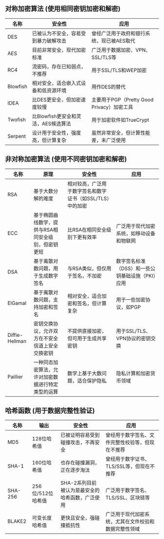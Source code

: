 ## 对称加密算法 (使用相同密钥加密和解密)

| 名称 | 安全性 | 应用 |
|---|---|---|
| DES | 已被认为不安全，容易受到暴力破解攻击 | 曾经广泛用于政府和银行系统，现已被AES取代 |
| AES | 目前非常安全，现代加密标准 | 广泛用于数据加密、VPN、SSL/TLS等 |
| RC4 | 流密码，存在已知弱点，不推荐 | 用于SSL/TLS和WEP加密 |
| Blowfish | 相对安全，适合嵌入式设备和低资源环境 | 用作DES的替代 |
| IDEA | 比DES更安全，但加密速度较慢 | 主要用于PGP（Pretty Good Privacy）加密工具 |
| Twofish | 比Blowfish更安全和灵活，AES候选算法 | 用于加密软件如TrueCrypt |
| Serpent | 设计用于安全性，强度高，但计算复杂 | 虽然非常安全，但计算性能差，未广泛使用 |

## 非对称加密算法 (使用不同密钥加密和解密)

| 名称 | 原理 | 安全性 | 应用 |
|---|---|---|---|
| RSA | 基于大数分解的难度 | 相对较高，广泛用于数字签名和数字证书（如SSL/TLS）中的加密 |
| ECC | 基于椭圆曲线数学，提供与RSA相同安全级别，但密钥更短 | 比RSA在相同安全级别下更有效率 | 广泛用于现代加密系统，如移动设备和物联网 |
| DSA | 基于离散对数问题，用于生成数字签名 | 与RSA类似，但仅用于签名，不加密 | 数字签名标准（DSS）和一些公钥基础设施（PKI）应用 |
| ElGamal | 基于离散对数问题，支持加密和签名 | 相对安全，适合加密和签名，但计算复杂 | 用于一些加密协议，如PGP |
| Diffie-Hellman | 密钥交换协议，允许双方在不安全信道上安全交换密钥 | 不提供直接加密，但可用于生成共享密钥 | 用于SSL/TLS、VPN协议的密钥交换 |
| Paillier | 一种同态加密算法，允许对加密数据进行特定类型的运算 | 数学上基于大数问题，适合保护隐私 | 隐私计算和加密货币领域 |

## 哈希函数 (用于数据完整性验证)

| 名称 | 输出 | 安全性 | 应用 |
|---|---|---|---|
| MD5 | 128位哈希值 | 已被证明容易受到碰撞攻击，不再安全 | 曾经用于数字签名、文件完整性校验等，但现在不推荐 |
| SHA-1 | 160位哈希值 | 也存在碰撞漏洞，正在逐步淘汰 | 曾经用于数字证书、TLS/SSL等，但现在不推荐 |
| SHA-256 | 256位/512位哈希值 | SHA-2系列目前被认为是最安全的哈希函数，广泛使用 | 广泛用于数字签名、TLS/SSL、区块链等 |
| BLAKE2 | 可变长度哈希值 | 更快且安全，强碰撞抵抗性 | 广泛用于现代加密系统，尤其在文件校验和数据完整性领域 |
